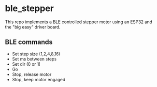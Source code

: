 # ble_stepper
This repo implements a BLE controlled stepper motor using an ESP32 and the "big easy" driver board.

## BLE commands
* Set step size (1,2,4,8,16)
* Set ms between steps
* Set dir (0 or 1)
* Go
* Stop, release motor
* Stop, keep motor engaged

